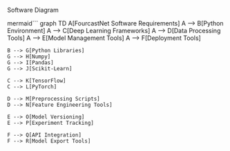 Software Diagram

mermaid```
graph TD
    A[FourcastNet Software Requirements]
    A --> B[Python Environment]
    A --> C[Deep Learning Frameworks]
    A --> D[Data Processing Tools]
    A --> E[Model Management Tools]
    A --> F[Deployment Tools]

    B --> G[Python Libraries]
    G --> H[Numpy]
    G --> I[Pandas]
    G --> J[Scikit-Learn]

    C --> K[TensorFlow]
    C --> L[PyTorch]

    D --> M[Preprocessing Scripts]
    D --> N[Feature Engineering Tools]

    E --> O[Model Versioning]
    E --> P[Experiment Tracking]

    F --> Q[API Integration]
    F --> R[Model Export Tools]
